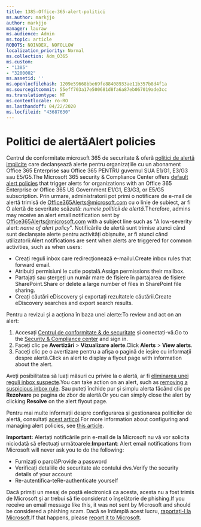 ```yaml
---
title: 1385-Office-365-alert-politici
ms.author: markjjo
author: markjjo
manager: lauraw
ms.audience: Admin
ms.topic: article
ROBOTS: NOINDEX, NOFOLLOW
localization_priority: Normal
ms.collection: Adm_O365
ms.custom:
- "1385"
- "3200002"
ms.assetid: ''
ms.openlocfilehash: 1209e59668bbe69fe88408933ae11b357b8d4f1a
ms.sourcegitcommit: 55eff703a17e500681d8fa6a87eb067019ade3cc
ms.translationtype: MT
ms.contentlocale: ro-RO
ms.lasthandoff: 04/22/2020
ms.locfileid: "43687630"
---
```

# <a name="alert-policies"></a><span data-ttu-id="8e538-102">Politici de alertă</span><span class="sxs-lookup"><span data-stu-id="8e538-102">Alert policies</span></span>

<span data-ttu-id="8e538-103">Centrul de conformitate microsoft 365 de securitate & oferă [politici de alertă implicite](https://docs.microsoft.com/office365/securitycompliance/alert-policies#default-alert-policies) care declanșează alerte pentru organizațiile cu un abonament Office 365 Enterprise sau Office 365 PENTRU guvernul SUA E1/G1, E3/G3 sau E5/G5.</span><span class="sxs-lookup"><span data-stu-id="8e538-103">The Microsoft 365 security & Compliance Center offers [default alert policies](https://docs.microsoft.com/office365/securitycompliance/alert-policies#default-alert-policies) that trigger alerts for organizations with an Office 365 Enterprise or Office 365 US Government E1/G1, E3/G3, or E5/G5 subscription.</span></span> <span data-ttu-id="8e538-104">Prin urmare, administratorii pot primi o notificare de e-mail de alertă trimisă de Office365Alerts@microsoft.com cu o linie de subiect, ar fi O alertă de severitate scăzută: *numele politicii de alertă.*</span><span class="sxs-lookup"><span data-stu-id="8e538-104">Therefore, admins may receive an alert email notification sent by Office365Alerts@microsoft.com with a subject line such as "A low-severity alert: *name of alert policy*".</span></span> <span data-ttu-id="8e538-105">Notificările de alertă sunt trimise atunci când sunt declanșate alerte pentru activități obișnuite, ar fi atunci când utilizatorii:</span><span class="sxs-lookup"><span data-stu-id="8e538-105">Alert notifications are sent when alerts are triggered for common activities, such as when users:</span></span>

- <span data-ttu-id="8e538-106">Creați reguli inbox care redirecționează e-mailul.</span><span class="sxs-lookup"><span data-stu-id="8e538-106">Create inbox rules that forward email.</span></span>
- <span data-ttu-id="8e538-107">Atribuiți permisiuni le cutie poștală.</span><span class="sxs-lookup"><span data-stu-id="8e538-107">Assign permissions their mailbox.</span></span>
- <span data-ttu-id="8e538-108">Partajați sau ștergeți un număr mare de fișiere în partajarea de fișiere SharePoint.</span><span class="sxs-lookup"><span data-stu-id="8e538-108">Share or delete a large number of files in SharePoint file sharing.</span></span>
- <span data-ttu-id="8e538-109">Creați căutări eDiscovery și exportați rezultatele căutării.</span><span class="sxs-lookup"><span data-stu-id="8e538-109">Create eDiscovery searches and export search results.</span></span>

<span data-ttu-id="8e538-110">Pentru a revizui și a acționa în baza unei alerte:</span><span class="sxs-lookup"><span data-stu-id="8e538-110">To review and act on an alert:</span></span>

1. <span data-ttu-id="8e538-111">Accesați [Centrul de conformitate & de securitate](https://protection.office.com) și conectați-vă.</span><span class="sxs-lookup"><span data-stu-id="8e538-111">Go to the [Security & Compliance center](https://protection.office.com) and sign in.</span></span>
2. <span data-ttu-id="8e538-112">Faceți clic pe **Avertizări** > **Vizualizare alerte**.</span><span class="sxs-lookup"><span data-stu-id="8e538-112">Click **Alerts** > **View alerts**.</span></span>
3. <span data-ttu-id="8e538-113">Faceți clic pe o avertizare pentru a afișa o pagină de ieșire cu informații despre alertă.</span><span class="sxs-lookup"><span data-stu-id="8e538-113">Click an alert to display a flyout page with information about the alert.</span></span>

<span data-ttu-id="8e538-114">Aveți posibilitatea să luați măsuri cu privire la o alertă, ar fi [eliminarea unei reguli inbox suspecte](https://docs.microsoft.com/office365/securitycompliance/responding-to-a-compromised-email-account).</span><span class="sxs-lookup"><span data-stu-id="8e538-114">You can take action on an alert, such as [removing a suspicious inbox rule](https://docs.microsoft.com/office365/securitycompliance/responding-to-a-compromised-email-account).</span></span> <span data-ttu-id="8e538-115">Sau puteți închide pur și simplu alerta făcând clic pe **Rezolvare** pe pagina de zbor de alertă.</span><span class="sxs-lookup"><span data-stu-id="8e538-115">Or you can simply close the alert by clicking **Resolve** on the alert flyout page.</span></span>

<span data-ttu-id="8e538-116">Pentru mai multe informații despre configurarea și gestionarea politicilor de alertă, consultați [acest articol](https://docs.microsoft.com/office365/securitycompliance/alert-policies).</span><span class="sxs-lookup"><span data-stu-id="8e538-116">For more information about configuring and managing alert policies, see  [this article](https://docs.microsoft.com/office365/securitycompliance/alert-policies).</span></span>

<span data-ttu-id="8e538-117">**Important:** Alertați notificările prin e-mail de la Microsoft nu vă vor solicita niciodată să efectuați următoarele:</span><span class="sxs-lookup"><span data-stu-id="8e538-117">**Important**: Alert email notifications from Microsoft will never ask you to do the following:</span></span>

- <span data-ttu-id="8e538-118">Furnizați o parolă</span><span class="sxs-lookup"><span data-stu-id="8e538-118">Provide a password</span></span>
- <span data-ttu-id="8e538-119">Verificați detaliile de securitate ale contului dvs.</span><span class="sxs-lookup"><span data-stu-id="8e538-119">Verify the security details of your account</span></span>
- <span data-ttu-id="8e538-120">Re-autentifica-te</span><span class="sxs-lookup"><span data-stu-id="8e538-120">Re-authenticate yourself</span></span>

<span data-ttu-id="8e538-121">Dacă primiți un mesaj de poștă electronică ca acesta, acesta nu a fost trimis de Microsoft și ar trebui să fie considerat o înșelătorie de phishing.</span><span class="sxs-lookup"><span data-stu-id="8e538-121">If you receive an email message like this, it was not sent by Microsoft and should be considered a phishing scam.</span></span> <span data-ttu-id="8e538-122">Dacă se întâmplă acest lucru, [raportați-l la Microsoft](https://docs.microsoft.com/office365/SecurityCompliance/report-junk-email-and-phishing-scams-in-outlook-on-the-web-eop).</span><span class="sxs-lookup"><span data-stu-id="8e538-122">If that happens, please [report it to Microsoft](https://docs.microsoft.com/office365/SecurityCompliance/report-junk-email-and-phishing-scams-in-outlook-on-the-web-eop).</span></span>